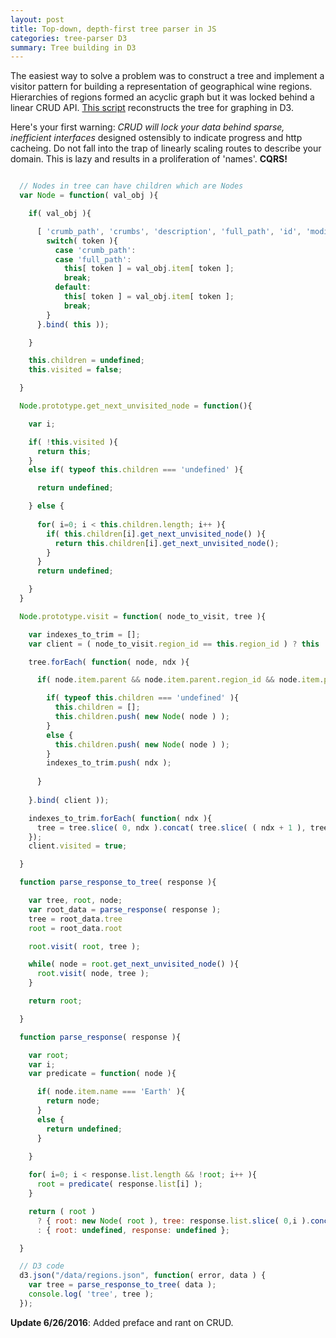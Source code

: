 ```yaml
---
layout: post 
title: Top-down, depth-first tree parser in JS
categories: tree-parser D3
summary: Tree building in D3
---
```

The easiest way to solve a problem was to construct a tree and implement a visitor pattern for building a representation of geographical wine regions. Hierarchies of regions formed an acyclic graph but it was locked behind a linear CRUD API. [This script](https://gist.github.com/htmldrum/6450c32f622f8d3a6da8) reconstructs the tree for graphing in D3.

Here's your first warning: *CRUD will lock your data behind sparse, inefficient interfaces* designed ostensibly to indicate progress and http cacheing. Do not fall into the trap of linearly scaling routes to describe your domain. This is lazy and results in a proliferation of 'names'. **CQRS!**

```javascript

  // Nodes in tree can have children which are Nodes
  var Node = function( val_obj ){

    if( val_obj ){

      [ 'crumb_path', 'crumbs', 'description', 'full_path', 'id', 'modified_at', 'name', 'parent', 'region_id' ].forEach( function( token, ndx ){
        switch( token ){
          case 'crumb_path':
          case 'full_path':
            this[ token ] = val_obj.item[ token ];
            break;
          default:
            this[ token ] = val_obj.item[ token ];
            break;
        }
      }.bind( this ));

    }

    this.children = undefined;
    this.visited = false;

  }

  Node.prototype.get_next_unvisited_node = function(){

    var i;

    if( !this.visited ){
      return this;
    }
    else if( typeof this.children === 'undefined' ){

      return undefined;

    } else {
      
      for( i=0; i < this.children.length; i++ ){
        if( this.children[i].get_next_unvisited_node() ){
          return this.children[i].get_next_unvisited_node();
        }
      }
      return undefined;

    }
  }

  Node.prototype.visit = function( node_to_visit, tree ){

    var indexes_to_trim = [];
    var client = ( node_to_visit.region_id == this.region_id ) ? this : node_to_visit;

    tree.forEach( function( node, ndx ){

      if( node.item.parent && node.item.parent.region_id && node.item.parent.region_id === this.id ){

        if( typeof this.children === 'undefined' ){
          this.children = [];
          this.children.push( new Node( node ) );
        }
        else {
          this.children.push( new Node( node ) );
        }
        indexes_to_trim.push( ndx );
        
      }
      
    }.bind( client ));

    indexes_to_trim.forEach( function( ndx ){
      tree = tree.slice( 0, ndx ).concat( tree.slice( ( ndx + 1 ), tree.length ) )
    });
    client.visited = true;

  }

  function parse_response_to_tree( response ){

    var tree, root, node;
    var root_data = parse_response( response );
    tree = root_data.tree
    root = root_data.root

    root.visit( root, tree );

    while( node = root.get_next_unvisited_node() ){
      root.visit( node, tree );
    }

    return root;

  }

  function parse_response( response ){

    var root;
    var i;
    var predicate = function( node ){

      if( node.item.name === 'Earth' ){
        return node;
      }
      else {
        return undefined;
      }
      
    }

    for( i=0; i < response.list.length && !root; i++ ){
      root = predicate( response.list[i] );
    }

    return ( root ) 
      ? { root: new Node( root ), tree: response.list.slice( 0,i ).concat( response.list.slice( ( i + 1 ), response.list.length )) } 
      : { root: undefined, response: undefined };

  }

  // D3 code
  d3.json("/data/regions.json", function( error, data ) {
    var tree = parse_response_to_tree( data );
    console.log( 'tree', tree );
  });
```

**Update 6/26/2016**: Added preface and rant on CRUD.
